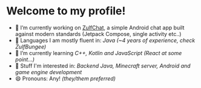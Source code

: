 # Welcome to my profile! 

- 🔭 I’m currently working on [ZulfChat](https://github.com/Zulfen/ZulfChat), a simple Android chat app built against modern standards (Jetpack Compose, single activity etc..)
- 📗 Languages I am mostly fluent in: *Java (~4 years of experience, check ZulfBungee)*
- 🌱 I’m currently learning *C++, Kotlin and JavaScript (React at some point...)*
- 🤔 Stuff I'm interested in: *Backend Java, Minecraft server, Android and game engine development*
- 😄 Pronouns: Any! *(they/them preferred)*
